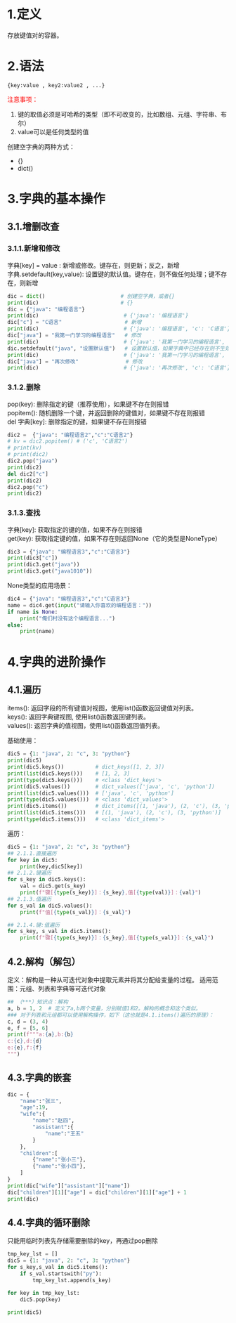 # 1.定义
存放键值对的容器。</br>
# 2.语法
```properties
{key:value , key2:value2 , ...}
```
<font color="red">注意事项：</font></br>
1. 键的取值必须是可哈希的类型（即不可改变的，比如数组、元组、字符串、布尔）</br>
2. value可以是任何类型的值</br>

创建空字典的两种方式：
- {}
- dict()
# 3.字典的基本操作
## 3.1.增删改查
### 3.1.1.新增和修改
字典[key] = value : 新增或修改。键存在，则更新；反之，新增</br>
字典.setdefault(key,value): 设置键的默认值。键存在，则不做任何处理；键不存在，则新增</br>
```python
dic = dict()                        # 创建空字典，或者{}
print(dic)                          # {}
dic = {"java": "编程语言"}
print(dic)                           # {'java': '编程语言'}
dic["c"] = "C语言"                    # 新增
print(dic)                           # {'java': '编程语言', 'c': 'C语言'}
dic["java"] = "我第一门学习的编程语言"   # 修改
print(dic)                           # {'java': '我第一门学习的编程语言', 'c': 'C语言'}
dic.setdefault("java", "设置默认值")   # 设置默认值，如果字典中已经存在则不生效
print(dic)                           # {'java': '我第一门学习的编程语言', 'c': 'C语言'}
dic["java"] = "再次修改"               # 修改
print(dic)                           # {'java': '再次修改', 'c': 'C语言'}
```
### 3.1.2.删除
pop(key): 删除指定的键（推荐使用），如果键不存在则报错 </br>
popitem(): 随机删除一个键，并返回删除的键值对，如果键不存在则报错 </br>
del 字典[key]: 删除指定的键，如果键不存在则报错 
```python
dic2 =  {"java": "编程语言2","c":"C语言2"}
# kv = dic2.popitem() # ('c', 'C语言2')
# print(kv)
# print(dic2)
dic2.pop("java")
print(dic2)
del dic2["c"]
print(dic2)
dic2.pop("c")
print(dic2)
```
### 3.1.3.查找
字典[key]: 获取指定的键的值，如果不存在则报错</br>
get(key): 获取指定键的值，如果不存在则返回None（它的类型是NoneType）
```python
dic3 = {"java": "编程语言3","c":"C语言3"}
print(dic3["c"])
print(dic3.get("java"))
print(dic3.get("java1010"))
```
None类型的应用场景：
```python
dic4 = {"java": "编程语言3","c":"C语言3"}
name = dic4.get(input("请输入你喜欢的编程语言："))
if name is None:
    print("俺们村没有这个编程语言...")
else:
    print(name)
```

# 4.字典的进阶操作
## 4.1.遍历
items(): 返回字段的所有键值对视图，使用list()函数返回键值对列表。</br>
keys(): 返回字典键视图, 使用list()函数返回键列表。</br>
values(): 返回字典的值视图，使用list()函数返回值列表。</br>

基础使用：
```python
dic5 = {1: "java", 2: "c", 3: "python"}
print(dic5)
print(dic5.keys())          # dict_keys([1, 2, 3])
print(list(dic5.keys()))    # [1, 2, 3]
print(type(dic5.keys()))    # <class 'dict_keys'>
print(dic5.values())        # dict_values(['java', 'c', 'python'])
print(list(dic5.values()))  # ['java', 'c', 'python']
print(type(dic5.values()))  # <class 'dict_values'>
print(dic5.items())         # dict_items([(1, 'java'), (2, 'c'), (3, 'python')])
print(list(dic5.items()))   # [(1, 'java'), (2, 'c'), (3, 'python')]
print(type(dic5.items()))   # <class 'dict_items'>
```
遍历：
```python
dic5 = {1: "java", 2: "c", 3: "python"}
## 2.1.1.直接遍历
for key in dic5:
    print(key,dic5[key])
## 2.1.2.键遍历
for s_key in dic5.keys():
    val = dic5.get(s_key)
    print(f"键[{type(s_key)}]：{s_key},值[{type(val)}]：{val}")
## 2.1.3.值遍历
for s_val in dic5.values():
    print(f"值[{type(s_val)}]：{s_val}")

## 2.1.4.键:值遍历
for s_key, s_val in dic5.items():
    print(f"键[{type(s_key)}]：{s_key},值[{type(s_val)}]：{s_val}")
```
## 4.2.解构（解包）
定义：解构是一种从可迭代对象中提取元素并将其分配给变量的过程。
适用范围：元组、列表和字典等可迭代对象</br>
```python
## （***）知识点：解构
a, b = 1, 2  # 定义了a,b两个变量，分别赋值1和2。解构的概念和这个类似。
### 对于列表和元组都可以使用解构操作，如下（这也就是4.1.items()遍历的原理）：
c, d = (3, 4)
e, f = [5, 6]
print(f"""a:{a},b:{b}
c:{c},d:{d}
e:{e},f:{f}
""")
```
## 4.3.字典的嵌套
```python
dic = {
    "name":"张三",
    "age":19,
    "wife":{
        "name":"赵四",
        "assistant":{
            "name":"王五"
        }
    },
    "children":[
        {"name":"张小三"},
        {"name":"张小四"},
    ]
}
print(dic["wife"]["assistant"]["name"])
dic["children"][1]["age"] = dic["children"][1]["age"] + 1
print(dic)
```
## 4.4.字典的循环删除
只能用临时列表先存储需要删除的key，再通过pop删除</br>
```python
tmp_key_lst = []
dic5 = {1: "java", 2: "c", 3: "python"}
for s_key,s_val in dic5.items():
    if s_val.startswith("py"):
        tmp_key_lst.append(s_key)

for key in tmp_key_lst:
    dic5.pop(key)

print(dic5)
```